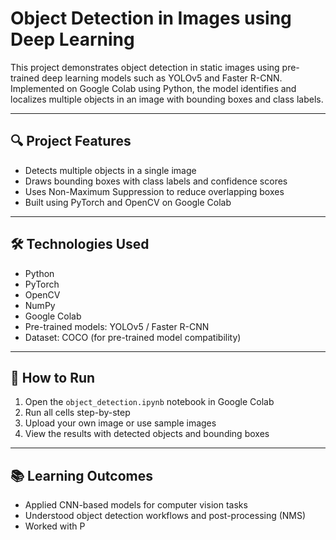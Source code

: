 # Object Detection in Images using Deep Learning

This project demonstrates object detection in static images using pre-trained deep learning models such as YOLOv5 and Faster R-CNN. Implemented on Google Colab using Python, the model identifies and localizes multiple objects in an image with bounding boxes and class labels.

---

## 🔍 Project Features

- Detects multiple objects in a single image
- Draws bounding boxes with class labels and confidence scores
- Uses Non-Maximum Suppression to reduce overlapping boxes
- Built using PyTorch and OpenCV on Google Colab

---

## 🛠️ Technologies Used

- Python  
- PyTorch  
- OpenCV  
- NumPy  
- Google Colab  
- Pre-trained models: YOLOv5 / Faster R-CNN  
- Dataset: COCO (for pre-trained model compatibility)

---

## 📂 How to Run

1. Open the `object_detection.ipynb` notebook in Google Colab
2. Run all cells step-by-step
3. Upload your own image or use sample images
4. View the results with detected objects and bounding boxes

---


## 📚 Learning Outcomes

- Applied CNN-based models for computer vision tasks  
- Understood object detection workflows and post-processing (NMS)  
- Worked with P
